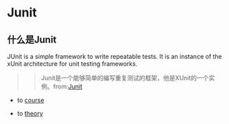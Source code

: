 # Junit

## 什么是Junit

JUnit is a simple framework to write repeatable tests. It is an instance of the xUnit architecture for unit testing frameworks.
>>Junit是一个能够简单的编写重复测试的框架，他是XUnit的一个实例。from:[Junit](https://junit.org/junit4/)



- to [course](/unit-test/junit/course.html)

- to [theory](/unit-test/junit/theory.html)


